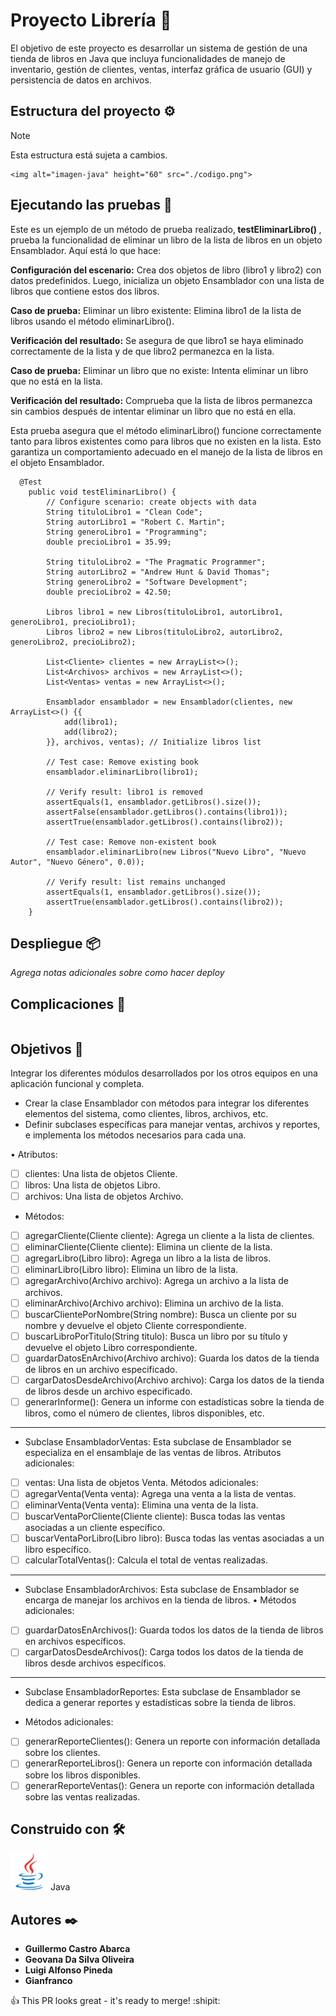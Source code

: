 # Proyecto Librería 📖

El objetivo de este proyecto es desarrollar un sistema de gestión de una tienda de libros en Java que incluya funcionalidades de manejo de inventario, gestión de clientes, ventas, interfaz gráfica de usuario (GUI) y persistencia de datos en archivos.

## Estructura del proyecto ⚙️
> [!NOTE]
> Esta estructura está sujeta a cambios.
```
<img alt="imagen-java" height="60" src="./codigo.png"> 
```

## Ejecutando las pruebas 🧪

Este es un ejemplo de un método de prueba realizado,<b> testEliminarLibro() </b>, prueba la funcionalidad de eliminar un libro de la lista de libros en un objeto Ensamblador. Aquí está lo que hace:

<b>Configuración del escenario:</b> Crea dos objetos de libro (libro1 y libro2) con datos predefinidos. Luego, inicializa un objeto Ensamblador con una lista de libros que contiene estos dos libros.

<b>Caso de prueba:</b> Eliminar un libro existente: Elimina libro1 de la lista de libros usando el método eliminarLibro().

<b>Verificación del resultado:</b> Se asegura de que libro1 se haya eliminado correctamente de la lista y de que libro2 permanezca en la lista.

<b>Caso de prueba:</b> Eliminar un libro que no existe: Intenta eliminar un libro que no está en la lista.

<b>Verificación del resultado:</b> Comprueba que la lista de libros permanezca sin cambios después de intentar eliminar un libro que no está en ella.

Esta prueba asegura que el método eliminarLibro() funcione correctamente tanto para libros existentes como para libros que no existen en la lista. Esto garantiza un comportamiento adecuado en el manejo de la lista de libros en el objeto Ensamblador.

```
  @Test
    public void testEliminarLibro() {
        // Configure scenario: create objects with data
        String tituloLibro1 = "Clean Code";
        String autorLibro1 = "Robert C. Martin";
        String generoLibro1 = "Programming";
        double precioLibro1 = 35.99;

        String tituloLibro2 = "The Pragmatic Programmer";
        String autorLibro2 = "Andrew Hunt & David Thomas";
        String generoLibro2 = "Software Development";
        double precioLibro2 = 42.50;

        Libros libro1 = new Libros(tituloLibro1, autorLibro1, generoLibro1, precioLibro1);
        Libros libro2 = new Libros(tituloLibro2, autorLibro2, generoLibro2, precioLibro2);

        List<Cliente> clientes = new ArrayList<>();
        List<Archivos> archivos = new ArrayList<>();
        List<Ventas> ventas = new ArrayList<>();

        Ensamblador ensamblador = new Ensamblador(clientes, new ArrayList<>() {{
            add(libro1);
            add(libro2);
        }}, archivos, ventas); // Initialize libros list

        // Test case: Remove existing book
        ensamblador.eliminarLibro(libro1);

        // Verify result: libro1 is removed
        assertEquals(1, ensamblador.getLibros().size());
        assertFalse(ensamblador.getLibros().contains(libro1));
        assertTrue(ensamblador.getLibros().contains(libro2));

        // Test case: Remove non-existent book
        ensamblador.eliminarLibro(new Libros("Nuevo Libro", "Nuevo Autor", "Nuevo Género", 0.0));

        // Verify result: list remains unchanged
        assertEquals(1, ensamblador.getLibros().size());
        assertTrue(ensamblador.getLibros().contains(libro2));
    }
```
## Despliegue 📦

_Agrega notas adicionales sobre como hacer deploy_

## Complicaciones 🐛
```

```
## Objetivos 🎯

Integrar los diferentes módulos desarrollados por los otros equipos en una aplicación funcional y completa.

*	Crear la clase Ensamblador con métodos para integrar los diferentes elementos del sistema, como clientes, libros, archivos, etc.
*	Definir subclases específicas para manejar ventas, archivos y reportes, e implementa los métodos necesarios para cada una.

•	Atributos:
- [ ] clientes: Una lista de objetos Cliente.
- [ ]  libros: Una lista de objetos Libro.
- [ ]  archivos: Una lista de objetos Archivo.
*	Métodos:
- [ ]  agregarCliente(Cliente cliente): Agrega un cliente a la lista de clientes.
- [ ] eliminarCliente(Cliente cliente): Elimina un cliente de la lista.
- [ ] 	agregarLibro(Libro libro): Agrega un libro a la lista de libros.
- [ ] 	eliminarLibro(Libro libro): Elimina un libro de la lista.
- [ ] 	agregarArchivo(Archivo archivo): Agrega un archivo a la lista de archivos.
- [ ] 	eliminarArchivo(Archivo archivo): Elimina un archivo de la lista.
- [ ] buscarClientePorNombre(String nombre): Busca un cliente por su nombre y devuelve el objeto Cliente correspondiente.
- [ ] 	buscarLibroPorTitulo(String titulo): Busca un libro por su título y devuelve el objeto Libro correspondiente.
- [ ] 	guardarDatosEnArchivo(Archivo archivo): Guarda los datos de la tienda de libros en un archivo especificado.
- [ ] 	cargarDatosDesdeArchivo(Archivo archivo): Carga los datos de la tienda de libros desde un archivo especificado.
- [ ] 	generarInforme(): Genera un informe con estadísticas sobre la tienda de libros, como el número de clientes, libros disponibles, etc.
-------------------------------------------------------------------
* Subclase EnsambladorVentas:
Esta subclase de Ensamblador se especializa en el ensamblaje de las ventas de libros.
	Atributos adicionales:
- [ ] 	ventas: Una lista de objetos Venta.
	Métodos adicionales:
- [ ] 	agregarVenta(Venta venta): Agrega una venta a la lista de ventas.
- [ ] 	eliminarVenta(Venta venta): Elimina una venta de la lista.
- [ ] 	buscarVentaPorCliente(Cliente cliente): Busca todas las ventas asociadas a un cliente específico.
- [ ]	buscarVentaPorLibro(Libro libro): Busca todas las ventas asociadas a un libro específico.
- [ ]	calcularTotalVentas(): Calcula el total de ventas realizadas.
----------------------------------------------------------------------------------------------
* Subclase EnsambladorArchivos:
Esta subclase de Ensamblador se encarga de manejar los archivos en la tienda de libros.
•	Métodos adicionales:
- [ ]	guardarDatosEnArchivos(): Guarda todos los datos de la tienda de libros en archivos específicos.
- [ ] cargarDatosDesdeArchivos(): Carga todos los datos de la tienda de libros desde archivos específicos.
----------------------------------------------------------------------------------------------------------------------------------------------
* Subclase EnsambladorReportes:
Esta subclase de Ensamblador se dedica a generar reportes y estadísticas sobre la tienda de libros.
-	Métodos adicionales:
- [ ]	generarReporteClientes(): Genera un reporte con información detallada sobre los clientes.
- [ ]	generarReporteLibros(): Genera un reporte con información detallada sobre los libros disponibles.
- [ ] generarReporteVentas(): Genera un reporte con información detallada sobre las ventas realizadas.

## Construido con 🛠️

 <img alt="imagen-java" height="60" src="./java-original.svg"> Java

## Autores ✒️

* **Guillermo Castro Abarca**
* **Geovana Da Silva Oliveira**
* **Luigi Alfonso Pineda**
* **Gianfranco**

 :+1: This PR looks great - it's ready to merge! :shipit:
